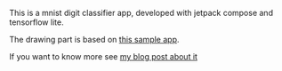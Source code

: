 This is a mnist digit classifier app, developed with jetpack compose and tensorflow lite.

The drawing part is based on [this sample app](https://github.com/SmartToolFactory/Compose-Drawing-App).

If you want to know more see [my blog post about it](https://emmanuelevilla.com/mnist-digit-classification-with-tensorflow-on-android/)
